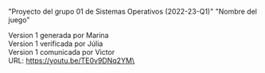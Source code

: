 "Proyecto del grupo 01 de Sistemas Operativos (2022-23-Q1)" 
"Nombre del juego" 

Version 1 generada por Marina\
Version 1 verificada por Júlia\
Version 1 comunicada por Victor\
URL: https://youtu.be/TE0v9DNq2YM\
